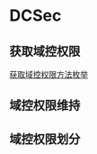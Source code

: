 # DCSec


## 获取域控权限

[获取域控权限方法枚举](https://github.com/JDArmy/DCSec/blob/main/%E8%8E%B7%E5%8F%96%E5%9F%9F%E6%8E%A7%E6%9D%83%E9%99%90.md)

## 域控权限维持

## 域控权限划分

